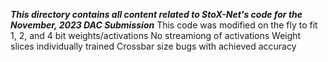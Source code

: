 ***This directory contains all content related to StoX-Net's code for the November, 2023 DAC Submission***
This code was modified on the fly to fit 1, 2, and 4 bit weights/activations
No streamiong of activations
Weight slices individually trained
Crossbar size bugs with achieved accuracy
